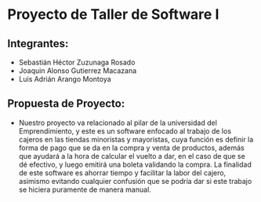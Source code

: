 # Proyecto de Taller de Software I

## Integrantes:

* Sebastián Héctor Zuzunaga Rosado
* Joaquin Alonso Gutierrez Macazana 
* Luis Adrián Arango Montoya

## Propuesta de Proyecto:

* Nuestro proyecto va relacionado al pilar de la universidad del Emprendimiento, y este es un software enfocado al trabajo de los cajeros en las tiendas minoristas y mayoristas, cuya función es definir la forma de pago que se da en la compra y venta de productos, además que ayudará a la hora de calcular el vuelto a dar, en el caso de que se dé efectivo, y luego emitirá una boleta validando la compra. La finalidad de este software es ahorrar tiempo y facilitar la labor del cajero, asimismo evitando cualquier confusión que se podría dar si este trabajo se hiciera puramente de manera manual.